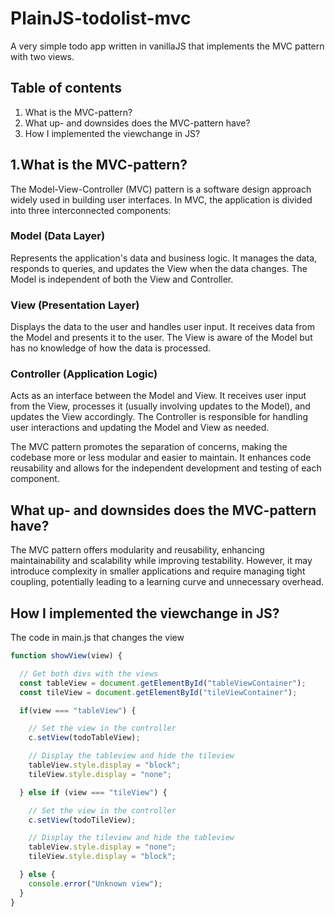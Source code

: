 # PlainJS-todolist-mvc
A very simple todo app written in vanillaJS that implements the MVC pattern with two views.

## Table of contents
1. What is the MVC-pattern?
2. What up- and downsides does the MVC-pattern have?
3. How I implemented the viewchange in JS?

## 1.What is the MVC-pattern?
The Model-View-Controller (MVC) pattern is a software design approach widely used in building user interfaces. In MVC, the application is divided into three interconnected components:

### Model (Data Layer)
Represents the application's data and business logic. It manages the data, responds to queries, and updates the View when the data changes. The Model is independent of both the View and Controller.

### View (Presentation Layer)
Displays the data to the user and handles user input. It receives data from the Model and presents it to the user. The View is aware of the Model but has no knowledge of how the data is processed.

### Controller (Application Logic)
Acts as an interface between the Model and View. It receives user input from the View, processes it (usually involving updates to the Model), and updates the View accordingly. The Controller is responsible for handling user interactions and updating the Model and View as needed.

The MVC pattern promotes the separation of concerns, making the codebase more or less modular and easier to maintain. It enhances code reusability and allows for the independent development and testing of each component.

## What up- and downsides does the MVC-pattern have?
The MVC pattern offers modularity and reusability, enhancing maintainability and scalability while improving testability. However, it may introduce complexity in smaller applications and require managing tight coupling, potentially leading to a learning curve and unnecessary overhead.

## How I implemented the viewchange in JS?

The code in main.js that changes the view
```Javascript
function showView(view) {

  // Get both divs with the views
  const tableView = document.getElementById("tableViewContainer");
  const tileView = document.getElementById("tileViewContainer");

  if(view === "tableView") {

    // Set the view in the controller
    c.setView(todoTableView);

    // Display the tableview and hide the tileview
    tableView.style.display = "block";
    tileView.style.display = "none";

  } else if (view === "tileView") {

    // Set the view in the controller
    c.setView(todoTileView);

    // Display the tileview and hide the tableview
    tableView.style.display = "none";
    tileView.style.display = "block";

  } else {
    console.error("Unknown view");
  }
}
```